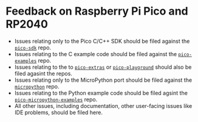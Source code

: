# Feedback on Raspberry Pi Pico and RP2040

* Issues relating only to the Pico C/C++ SDK should be filed against the [`pico-sdk`](https://github.com/raspberrypi/pico-sdk) repo.
* Issues relating to the C example code should be filed against the [`pico-examples`](https://github.com/raspberrypi/pico-examples) repo.
* Issues relating to the to [`pico-extras`](https://github.com/raspberrypi/pico-extras) or [`pico-playground`](https://github.com/raspberrypi/pico-playground) should also be filed agasint the repos.
* Issues relating only to the MicroPython port should be filed against the [`micropython`](https://github.com/raspberrypi/micropython) repo.
* Issues relating to the Python example code should be filed agsint the [`pico-micropython-examples`](https://github.com/raspberrypi/pico-micropython-examples) repo.
* All other issues, including documentation, other user-facing issues like IDE problems, should be filed here.

